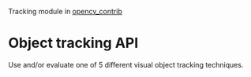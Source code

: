 Tracking module in [opencv_contrib](https://github.com/opencv/opencv_contrib/tree/master/modules/tracking)

Object tracking API
===================

Use and/or evaluate one of 5 different visual object tracking techniques.
